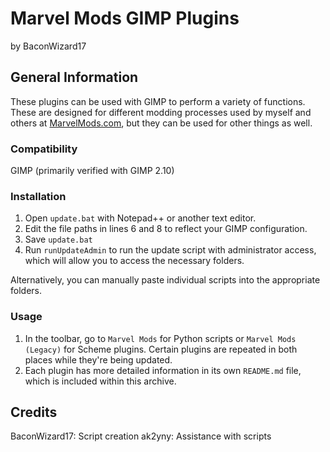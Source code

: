# Marvel Mods GIMP Plugins
by BaconWizard17
## General Information
These plugins can be used with GIMP to perform a variety of functions. These are designed for different modding processes used by myself and others at [MarvelMods.com](https://marvelmods.com/forum/index.php), but they can be used for other things as well.

### Compatibility
GIMP (primarily verified with GIMP 2.10)

### Installation
 1. Open `update.bat` with Notepad++ or another text editor.
 2. Edit the file paths in lines 6 and 8 to reflect your GIMP configuration.
 3. Save `update.bat`
 4. Run `runUpdateAdmin` to run the update script with administrator access, which will allow you to access the necessary folders.

Alternatively, you can manually paste individual scripts into the appropriate folders.

### Usage
1. In the toolbar, go to `Marvel Mods` for Python scripts or `Marvel Mods (Legacy)` for Scheme plugins. Certain plugins are repeated in both places while they're being updated.
2. Each plugin has more detailed information in its own `README.md` file, which is included within this archive.

## Credits
BaconWizard17: Script creation
ak2yny: Assistance with scripts